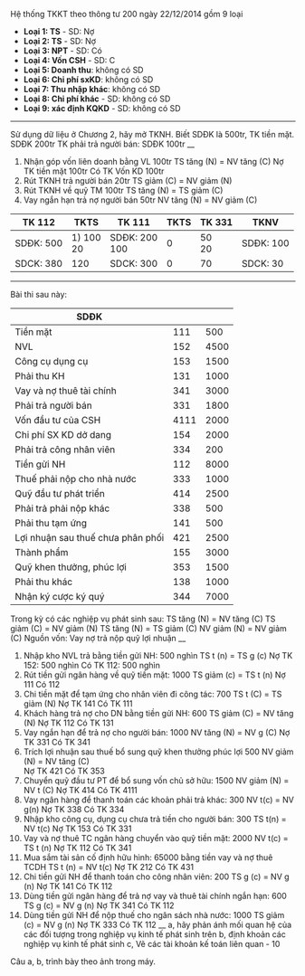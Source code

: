 Hệ thống TKKT theo thông tư 200 ngày 22/12/2014 gồm 9 loại
- **Loại 1: TS** - SD: Nợ  
- **Loại 2: TS** - SD: Nợ
- **Loại 3: NPT** - SD: Có
- **Loại 4: Vốn CSH** - SD: C
- **Loại 5: Doanh thu**: không có SD
- **Loại 6: Chi phí sxKD**: không có SD
- **Loại 7: Thu nhập khác**: không có SD
- **Loại 8: Chi phí khác** - SD: không có SD
- **Loại 9: xác định KQKD** - SD: không có SD
___
Sử dụng dữ liệu ở Chương 2, hãy mở TKNH. Biết SDĐK là 500tr, 
TK tiền mặt. SDĐK 200tr
TK phải trả người bán: SDĐK 100tr
__
1) Nhận góp vốn liên doanh bằng VL 100tr
	TS tăng (N) = NV tăng (C)
		Nợ TK tiền mặt 100tr
		Có TK Vốn KD 100tr
2) Rút TKNH trả người bán 20tr
	TS giảm (C) = NV giảm (N)
3) Rút TKNH về quỹ TM 100tr 
	TS tăng (N) = TS giảm (C)
4) Vay ngắn hạn trả nợ người bán 50tr
	NV tăng (N) = NV giảm (C)

| TK 112        | TKTS         | TK 111           | TKTS | TK 331    | TKNV          |
| ------------- | ------------ | ---------------- | ---- | --------- | ------------- |
| SDĐK: 500<br> | 1) 100<br>20 | SDĐK: 200<br>100 | 0    | 50 <br>20 | SDĐK: 100<br> |
| SDCK: 380     | 120          | SDCK: 300        | 0    | 70        | SDCK: 30      |
___
Bài thi sau này: 

| SDĐK                              |      |      |
| --------------------------------- | ---- | ---- |
| Tiền mặt                          | 111  | 500  |
| NVL                               | 152  | 4500 |
| Công cụ dụng cụ                   | 153  | 1500 |
| Phải thu KH                       | 131  | 1000 |
| Vay và nợ thuê tài chính          | 341  | 3000 |
| Phải trả người bán                | 331  | 1800 |
| Vốn đầu tư của CSH                | 4111 | 2000 |
| Chi phí SX KD dở dang             | 154  | 2000 |
| Phải trả công nhân viên           | 334  | 200  |
| Tiền gửi NH                       | 112  | 8000 |
| Thuế phải nộp cho nhà nước        | 333  | 1000 |
| Quỹ đầu tư phát triển             | 414  | 2500 |
| Phải trả phải nộp khác            | 338  | 500  |
| Phải thu tạm ứng                  | 141  | 500  |
| Lợi nhuận sau thuế chưa phân phối | 421  | 2500 |
| Thành phẩm                        | 155  | 3000 |
| Quỹ khen thưởng, phúc lợi         | 353  | 1500 |
| Phải thu khác                     | 138  | 1000 |
| Nhận ký cược ký quý               | 344  | 7000 |

Trong kỳ có các nghiệp vụ phát sinh sau:
	TS tăng (N) = NV tăng (C)
	TS giảm (C) = NV giảm (N)
	TS tăng (N) = TS giảm (C)
	NV giảm (N) = NV giảm (C)
		Nguồn vốn: Vay nợ trả nộp quỹ lợi nhuận
__
1. Nhập kho NVL trả bằng tiền gửi NH: 500 nghìn
	TS t (n) = TS g (c)
		Nợ TK 152: 500 nghìn
		Có TK 112: 500 nghìn
2. Rút tiền gửi ngân hàng về quỹ tiền mặt: 1000
	TS giảm (c) = TS t (n)
		Nợ 111
		Có 112
3. Chi tiền mặt để tạm ứng cho nhân viên đi công tác: 700
	TS t (C) = TS giảm (N)
		Nợ TK 141
		Có TK 111
4. Khách hàng trả nợ cho DN bằng tiền gửi NH: 600
	TS giảm (C) = NV tăng (N)
		Nợ TK 112
		Có TK 131
5. Vay ngắn hạn để trả nợ cho người bán: 1000
	NV tăng (N) = NV g (C)
		Nợ TK 331
		Có TK 341
6. Trích lợi nhuận sau thuế bổ sung quỹ khen thưởng phúc lợi 500
	NV giảm (N) = NV tăng (C)  
		Nợ TK 421
		Có TK 353
7. Chuyển quỹ đầu tư PT để bổ sung vốn chủ sở hữu: 1500
	NV giảm (N) = NV t (C)
		Nợ TK 414
		Có TK 4111
8. Vay ngân hàng để thanh toán các khoản phải trả khác: 300
	NV t(c) = NV g(n)
		Nợ TK 338
		Có TK 334
9. Nhập kho công cụ, dụng cụ chưa trả tiền cho người bán: 300
	TS t(n) = NV t(c)
		Nợ TK 153
		Có TK 331
10. Vay và nợ thuê TC ngân hàng chuyển vào quỹ tiền mặt: 2000 
	NV t(c) = TS t (n)
		Nợ TK 112
		Có TK 341
11. Mua sắm tài sản cố định hữu hình: 65000 bằng tiền vay và nợ thuê TCDH
	TS t (n) = NV t(c) 
		Nợ TK 212
		Có TK 431
12. Chi tiền gửi NH để thanh toán cho công nhân viên: 200 
	TS g (c) = NV g (n)
		Nợ TK 141
		Có TK 112 
13. Dùng tiền gửi ngân hàng để trả nợ vay và thuê tài chính ngắn hạn: 600
	TS g (c) = NV g (n)
		Nợ TK 341
		Có TK 112
14. Dùng tiền gửi NH để nộp thuế cho ngân sách nhà nước: 1000
	TS giảm (c) = NV g (n)
		Nợ TK 333
		Có TK 112
__
a, hãy phản ánh mối quan hệ của các đối tượng trong nghiệp vụ kinh tế phát sinh trên
b, định khoản các nghiệp vụ kinh tế phát sinh 
c, Vẽ các tài khoản kế toán liên quan - 10

Câu a, b, trình bày theo ảnh trong máy.
